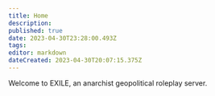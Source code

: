 ```yaml
---
title: Home
description: 
published: true
date: 2023-04-30T23:28:00.493Z
tags: 
editor: markdown
dateCreated: 2023-04-30T20:07:15.375Z
---
```


Welcome to EXILE, an anarchist geopolitical roleplay server.

